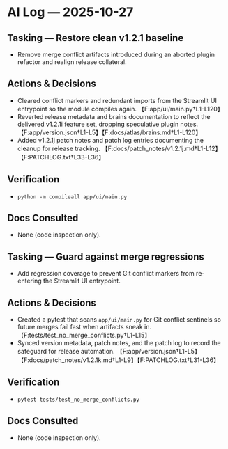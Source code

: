 # AI Log — 2025-10-27

## Tasking — Restore clean v1.2.1 baseline
- Remove merge conflict artifacts introduced during an aborted plugin refactor and realign release collateral.

## Actions & Decisions
- Cleared conflict markers and redundant imports from the Streamlit UI entrypoint so the module compiles again. 【F:app/ui/main.py†L1-L120】
- Reverted release metadata and brains documentation to reflect the delivered v1.2.1i feature set, dropping speculative plugin notes. 【F:app/version.json†L1-L5】【F:docs/atlas/brains.md†L1-L120】
- Added v1.2.1j patch notes and patch log entries documenting the cleanup for release tracking. 【F:docs/patch_notes/v1.2.1j.md†L1-L12】【F:PATCHLOG.txt†L33-L36】

## Verification
- `python -m compileall app/ui/main.py`

## Docs Consulted
- None (code inspection only).

## Tasking — Guard against merge regressions
- Add regression coverage to prevent Git conflict markers from re-entering the Streamlit UI entrypoint.

## Actions & Decisions
- Created a pytest that scans `app/ui/main.py` for Git conflict sentinels so future merges fail fast when artifacts sneak in. 【F:tests/test_no_merge_conflicts.py†L1-L15】
- Synced version metadata, patch notes, and the patch log to record the safeguard for release automation. 【F:app/version.json†L1-L5】【F:docs/patch_notes/v1.2.1k.md†L1-L9】【F:PATCHLOG.txt†L31-L36】

## Verification
- `pytest tests/test_no_merge_conflicts.py`

## Docs Consulted
- None (code inspection only).
